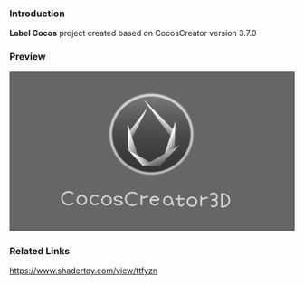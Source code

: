 ### Introduction
**Label Cocos** project created based on CocosCreator version 3.7.0

### Preview
![image](../../../image/202211/2022110801.jpeg)

### Related Links
https://www.shadertoy.com/view/ttfyzn